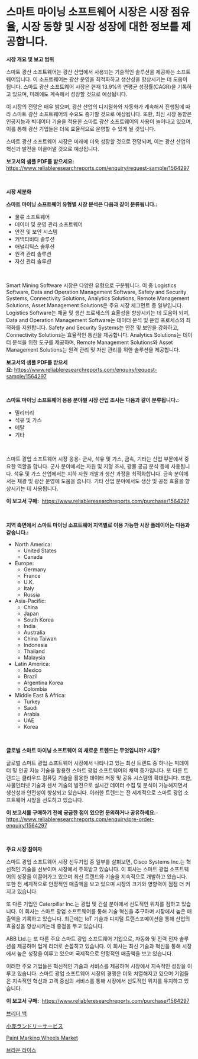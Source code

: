 <p><h1>스마트 마이닝 소프트웨어 시장은 시장 점유율, 시장 동향 및 시장 성장에 대한 정보를 제공합니다.</h1></p><p><strong>시장 개요 및 보고 범위</strong></p>
<p><p>스마트 광산 소프트웨어는 광산 산업에서 사용되는 기술적인 솔루션을 제공하는 소프트웨어입니다. 이 소프트웨어는 광산 운영을 최적화하고 생산성을 향상시키는 데 도움이 됩니다. 스마트 광산 소프트웨어 시장은 현재 13.9%의 연평균 성장률(CAGR)을 기록하고 있으며, 미래에도 계속해서 성장할 것으로 예상됩니다.</p><p>이 시장의 전망은 매우 밝으며, 광산 산업의 디지털화와 자동화가 계속해서 진행됨에 따라 스마트 광산 소프트웨어의 수요도 증가할 것으로 예상됩니다. 또한, 최신 시장 동향은 인공지능과 빅데이터 기술을 적용한 스마트 광산 소프트웨어의 사용이 늘어나고 있으며, 이를 통해 광산 기업들은 더욱 효율적으로 운영할 수 있게 될 것입니다.</p><p>스마트 광산 소프트웨어 시장은 미래에 더욱 성장할 것으로 전망되며, 이는 광산 산업의 혁신과 발전을 이끌어낼 것으로 예상됩니다.</p></p>
<p><strong>보고서의 샘플 PDF를 받으세요:</strong> <a href="https://www.reliableresearchreports.com/enquiry/request-sample/1564297">https://www.reliableresearchreports.com/enquiry/request-sample/1564297</a></p>
<p>&nbsp;</p>
<p><strong>시장 세분화</strong></p>
<p><strong>스마트 마이닝 소프트웨어 유형별 시장 분석은 다음과 같이 분류됩니다.:</strong></p>
<p><ul><li>물류 소프트웨어</li><li>데이터 및 운영 관리 소프트웨어</li><li>안전 및 보안 시스템</li><li>커넥티비티 솔루션</li><li>애널리틱스 솔루션</li><li>원격 관리 솔루션</li><li>자산 관리 솔루션</li></ul></p>
<p>&nbsp;</p>
<p><p>Smart Mining Software 시장은 다양한 유형으로 구분됩니다. 이 중 Logistics Software, Data and Operation Management Software, Safety and Security Systems, Connectivity Solutions, Analytics Solutions, Remote Management Solutions, Asset Management Solutions은 주요 시장 세그먼트 중 일부입니다. Logistics Software는 채굴 및 생산 프로세스의 효율성을 향상시키는 데 도움이 되며, Data and Operation Management Software는 데이터 분석 및 운영 프로세스의 최적화를 지원합니다. Safety and Security Systems는 안전 및 보안을 강화하고, Connectivity Solutions는 효율적인 통신을 제공합니다. Analytics Solutions는 데이터 분석을 위한 도구를 제공하며, Remote Management Solutions와 Asset Management Solutions는 원격 관리 및 자산 관리를 위한 솔루션을 제공합니다.</p></p>
<p><strong>보고서의 샘플 PDF를 받으세요:</strong>&nbsp;<a href="https://www.reliableresearchreports.com/enquiry/request-sample/1564297">https://www.reliableresearchreports.com/enquiry/request-sample/1564297</a></p>
<p>&nbsp;</p>
<p><strong> 스마트 마이닝 소프트웨어 응용 분야별 시장 산업 조사는 다음과 같이 분류됩니다.:</strong></p>
<p><ul><li>밀리터리</li><li>석유 및 가스</li><li>메탈</li><li>기타</li></ul></p>
<p>&nbsp;</p>
<p><p>스마트 광업 소프트웨어 시장 응용- 군사, 석유 및 가스, 금속, 기타는 산업 부문에서 중요한 역할을 합니다. 군사 분야에서는 자원 및 지형 조사, 광물 공급 분석 등에 사용됩니다. 석유 및 가스 산업에서는 지하 자원 개발과 생산 과정을 최적화합니다. 금속 분야에서는 채광 및 광산 운영에 도움을 줍니다. 기타 산업 분야에서도 생산 및 공정 효율을 향상시키는 데 사용됩니다.</p></p>
<p><strong>이 보고서 구매:</strong>&nbsp; <a href="https://www.reliableresearchreports.com/purchase/1564297">https://www.reliableresearchreports.com/purchase/1564297</a></p>
<p>&nbsp;</p>
<p><strong>지역 측면에서 스마트 마이닝 소프트웨어 지역별로 이용 가능한 시장 플레이어는 다음과 같습니다.:</strong></p>
<p><ul>
    <li>
        North America:
        <ul>
            <li>United States</li>
            <li>Canada</li>
        </ul>
    </li>
    <li>
        Europe:
        <ul>
            <li>Germany</li>
            <li>France</li>
            <li>U.K.</li>
            <li>Italy</li>
            <li>Russia</li>
        </ul>
    </li>
    <li>
        Asia-Pacific:
        <ul>
            <li>China</li>
            <li>Japan</li>
            <li>South Korea</li>
            <li>India</li>
            <li>Australia</li>
            <li>China Taiwan</li>
            <li>Indonesia</li>
            <li>Thailand</li>
            <li>Malaysia</li>
        </ul>
    </li>
    <li>
        Latin America:
        <ul>
            <li>Mexico</li>
            <li>Brazil</li>
            <li>Argentina Korea</li>
            <li>Colombia</li>
        </ul>
    </li>
    <li>
        Middle East & Africa:
        <ul>
            <li>Turkey</li>
            <li>Saudi</li>
            <li>Arabia</li>
            <li>UAE</li>
            <li>Korea</li>
        </ul>
    </li>
    </ul></p>
<p>&nbsp;</p>
<p><strong>글로벌 스마트 마이닝 소프트웨어 의 새로운 트렌드는 무엇입니까? 시장?</strong></p>
<p><p>글로벌 스마트 광업 소프트웨어 시장에서 나타나고 있는 최신 트렌드 중 하나는 빅데이터 및 인공 지능 기술을 활용한 스마트 광업 소프트웨어의 채택 증가입니다. 또 다른 트렌드는 클라우드 컴퓨팅 기술을 활용한 데이터 저장 및 공유 시스템의 확대입니다. 또한, 사물인터넷 기술과 센서 기술의 발전으로 실시간 데이터 수집 및 분석이 가능해지면서 생산성과 안전성이 향상되고 있습니다. 이러한 트렌드는 전 세계적으로 스마트 광업 소프트웨어 시장을 선도하고 있습니다.</p></p>
<p><strong>이 보고서를 구매하기 전에 궁금한 점이 있으면 문의하거나 공유하세요.</strong>- <a href="https://www.reliableresearchreports.com/enquiry/pre-order-enquiry/1564297">https://www.reliableresearchreports.com/enquiry/pre-order-enquiry/1564297</a></p>
<p>&nbsp;</p>
<p><strong>주요 시장 참여자</strong></p>
<p><p>스마트 광업 소프트웨어 시장 선두기업 중 일부를 살펴보면, Cisco Systems Inc.는 혁신적인 기술을 선보이며 시장에서 주목받고 있습니다. 이 회사는 스마트 광업 소프트웨어의 성장을 이끌어가고 있으며 최신 트렌드와 기술을 지속적으로 개발하고 있습니다. 또한 전 세계적으로 안정적인 매출액을 보고 있으며 시장의 크기와 영향력이 점점 더 커지고 있습니다.</p><p>또 다른 기업인 Caterpillar Inc.는 광업 및 건설 분야에서 선도적인 위치를 점하고 있습니다. 이 회사는 스마트 광업 소프트웨어를 통해 기술 혁신을 추구하며 시장에서 높은 매출액을 기록하고 있습니다. 최근에는 IoT 기술과 디지털 트랜스포메이션을 통해 산업의 효율성을 향상시키는데 중점을 두고 있습니다.</p><p>ABB Ltd.는 또 다른 주요 스마트 광업 소프트웨어 기업으로, 자동화 및 전력 전자 솔루션을 제공하며 업계 리더로 손꼽히고 있습니다. 이 회사는 최신 기술과 혁신을 통해 시장에서 높은 성장을 이루고 있으며 국제적으로 안정적인 매출액을 보고 있습니다.</p><p>이러한 주요 기업들은 혁신적인 기술과 서비스를 제공하며 시장에서 지속적인 성장을 이루고 있습니다. 스마트 광업 소프트웨어 시장의 경쟁은 더욱 치열해지고 있으며 기업들은 지속적인 혁신과 고객 중심의 서비스를 통해 시장에서 선도적인 위치를 유지하고 있습니다.</p></p>
<p><strong>이 보고서 구매:</strong>&nbsp;&nbsp;<a href="https://www.reliableresearchreports.com/purchase/1564297">https://www.reliableresearchreports.com/purchase/1564297</a></p>
<p><p><a href="https://medium.com/@carlosrtzkzhj/%ED%98%B8%ED%9D%A1-%EA%B0%80%EB%B0%A9-%EC%8B%9C%EC%9E%A5-%EC%A0%84%EB%A7%9D-%EC%82%B0%EC%97%85-%EA%B0%9C%EC%9A%94-%EB%B0%8F-%EC%98%88%EC%B8%A1-2024%EC%97%90%EC%84%9C-2031%EB%85%84-30c14a098215">브리더 백</a></p><p><a href="https://github.com/ppmazlotr77499/Market-Research-Report-List-1/blob/main/13363737079.md">小売ランドリーサービス</a></p><p><a href="https://github.com/GroverBarry/Market-Research-Report-List-4/blob/main/paint-marking-wheels-market.md">Paint Marking Wheels Market</a></p><p><a href="https://medium.com/@honeypie6456/%EA%B0%88%EC%83%89-%EC%8C%80-%EC%8B%9C%EC%9E%A5-%EC%A7%80%ED%91%9C-%ED%95%B4%EC%84%9D-%EC%8B%9C%EC%9E%A5-%EC%A0%90%EC%9C%A0%EC%9C%A8-%ED%8A%B8%EB%A0%8C%EB%93%9C-%EB%B0%8F-%EC%84%B1%EC%9E%A5-%EC%96%91%EC%83%81-ffd66f1fc72b">브라운 라이스</a></p></p>
